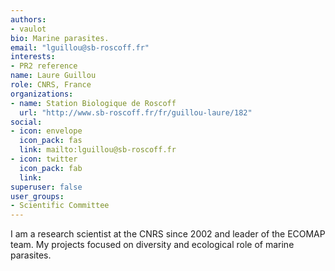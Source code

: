 ```yaml
---
authors:
- vaulot
bio: Marine parasites.
email: "lguillou@sb-roscoff.fr"
interests:
- PR2 reference
name: Laure Guillou
role: CNRS, France
organizations:
- name: Station Biologique de Roscoff
  url: "http://www.sb-roscoff.fr/fr/guillou-laure/182"
social:
- icon: envelope
  icon_pack: fas
  link: mailto:lguillou@sb-roscoff.fr
- icon: twitter
  icon_pack: fab
  link: 
superuser: false
user_groups:
- Scientific Committee
---
```


I am a research scientist at the CNRS since 2002 and leader of the ECOMAP team. My projects focused on diversity and ecological role of marine parasites.

